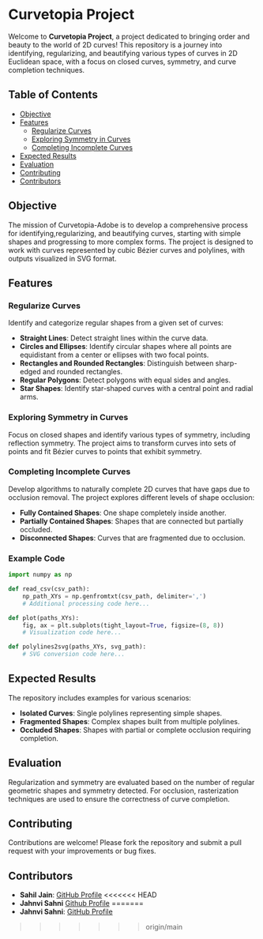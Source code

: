 # Curvetopia Project

Welcome to **Curvetopia Project**, a project dedicated to bringing order and beauty to the world of 2D curves! This repository is a journey into identifying, regularizing, and beautifying various types of curves in 2D Euclidean space, with a focus on closed curves, symmetry, and curve completion techniques.

## Table of Contents
- [Objective](#objective)
- [Features](#features)
  - [Regularize Curves](#regularize-curves)
  - [Exploring Symmetry in Curves](#exploring-symmetry-in-curves)
  - [Completing Incomplete Curves](#completing-incomplete-curves)
- [Expected Results](#expected-results)
- [Evaluation](#evaluation)
- [Contributing](#contributing)
- [Contributors](#contributors)

## Objective
The mission of Curvetopia-Adobe is to develop a comprehensive process for identifying,regularizing, and beautifying curves, starting with simple shapes and progressing to more complex forms. The project is designed to work with curves represented by cubic Bézier curves and polylines, with outputs visualized in SVG format.

## Features

### Regularize Curves
Identify and categorize regular shapes from a given set of curves:
- **Straight Lines**: Detect straight lines within the curve data.
- **Circles and Ellipses**: Identify circular shapes where all points are equidistant from a center or ellipses with two focal points.
- **Rectangles and Rounded Rectangles**: Distinguish between sharp-edged and rounded rectangles.
- **Regular Polygons**: Detect polygons with equal sides and angles.
- **Star Shapes**: Identify star-shaped curves with a central point and radial arms.

### Exploring Symmetry in Curves
Focus on closed shapes and identify various types of symmetry, including reflection symmetry. The project aims to transform curves into sets of points and fit Bézier curves to points that exhibit symmetry.

### Completing Incomplete Curves
Develop algorithms to naturally complete 2D curves that have gaps due to occlusion removal. The project explores different levels of shape occlusion:
- **Fully Contained Shapes**: One shape completely inside another.
- **Partially Contained Shapes**: Shapes that are connected but partially occluded.
- **Disconnected Shapes**: Curves that are fragmented due to occlusion.

### Example Code
```python
import numpy as np

def read_csv(csv_path):
    np_path_XYs = np.genfromtxt(csv_path, delimiter=',')
    # Additional processing code here...

def plot(paths_XYs):
    fig, ax = plt.subplots(tight_layout=True, figsize=(8, 8))
    # Visualization code here...

def polylines2svg(paths_XYs, svg_path):
    # SVG conversion code here...
```

## Expected Results
The repository includes examples for various scenarios:
- **Isolated Curves**: Single polylines representing simple shapes.
- **Fragmented Shapes**: Complex shapes built from multiple polylines.
- **Occluded Shapes**: Shapes with partial or complete occlusion requiring completion.

## Evaluation
Regularization and symmetry are evaluated based on the number of regular geometric shapes and symmetry detected. For occlusion, rasterization techniques are used to ensure the correctness of curve completion.

## Contributing
Contributions are welcome! Please fork the repository and submit a pull request with your improvements or bug fixes.

## Contributors
- **Sahil Jain**: [GitHub Profile](https://github.com/MegaBeing)
<<<<<<< HEAD
- **Jahnvi Sahni** [Github Profile](https://github.com/jahnvisahni98)
=======
- **Jahnvi Sahni**: [GitHub Profile](https://github.com/jahnvisahni31)
>>>>>>> origin/main
